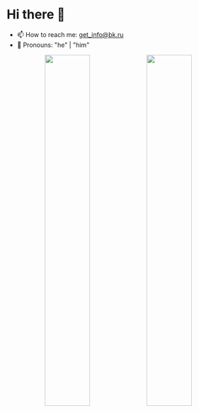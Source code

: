 # Hi there 👋
- 📫 How to reach me: get_info@bk.ru
- 🌛 Pronouns: "he" | "him"

<p align="center">
  <img width="45%" src="https://github-readme-stats.vercel.app/api?username=rsh-12&show_icons=true&theme=dark"/>
  <img width="45%" src="https://github-readme-streak-stats.herokuapp.com/?user=rsh-12&theme=dark"/>
</p>

